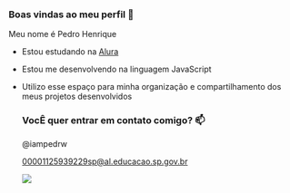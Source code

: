 ### Boas vindas ao meu perfil 🖤

Meu nome é Pedro Henrique 

- Estou estudando na [Alura](https://www.alura.vom.br) 
- Estou me desenvolvendo na linguagem JavaScript
- Utilizo esse espaço para minha organização e compartilhamento dos meus projetos desenvolvidos

  ### VocÊ quer entrar em contato comigo? 📫

  @iampedrw
  
  00001125939229sp@al.educacao.sp.gov.br


  ![](https://media1.tenor.com/m/0XA34vfgWZAAAAAd/playboi-carti-carti.gif)
